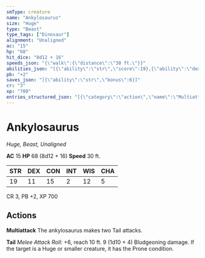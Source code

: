 ```yaml
---
smType: creature
name: "Ankylosaurus"
size: "Huge"
type: "Beast"
type_tags: ["Dinosaur"]
alignment: "Unaligned"
ac: "15"
hp: "68"
hit_dice: "8d12 + 16"
speeds_json: "{\"walk\":{\"distance\":\"30 ft.\"}}"
abilities_json: "[{\"ability\":\"str\",\"score\":19},{\"ability\":\"dex\",\"score\":11},{\"ability\":\"con\",\"score\":15},{\"ability\":\"int\",\"score\":2},{\"ability\":\"wis\",\"score\":12},{\"ability\":\"cha\",\"score\":5}]"
pb: "+2"
saves_json: "[{\"ability\":\"str\",\"bonus\":6}]"
cr: "3"
xp: "700"
entries_structured_json: "[{\"category\":\"action\",\"name\":\"Multiattack\",\"text\":\"The ankylosaurus makes two Tail attacks.\"},{\"category\":\"action\",\"name\":\"Tail\",\"text\":\"*Melee Attack Roll:* +6, reach 10 ft. 9 (1d10 + 4) Bludgeoning damage. If the target is a Huge or smaller creature, it has the Prone condition.\"}]"
---
```


# Ankylosaurus
*Huge, Beast, Unaligned*

**AC** 15
**HP** 68 (8d12 + 16)
**Speed** 30 ft.

| STR | DEX | CON | INT | WIS | CHA |
| --- | --- | --- | --- | --- | --- |
| 19 | 11 | 15 | 2 | 12 | 5 |

CR 3, PB +2, XP 700

## Actions

**Multiattack**
The ankylosaurus makes two Tail attacks.

**Tail**
*Melee Attack Roll:* +6, reach 10 ft. 9 (1d10 + 4) Bludgeoning damage. If the target is a Huge or smaller creature, it has the Prone condition.
